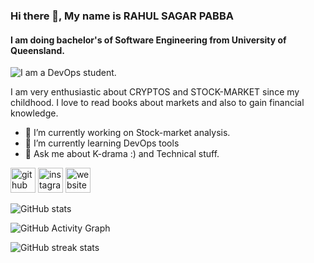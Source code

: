 ### Hi there 👋, My name is RAHUL SAGAR PABBA
#### I am doing bachelor's of Software Engineering from University of Queensland.
![I am a DevOps student.](https://gist.github.com/brettlangdon/85942af486eb79118467/raw/2a7409cd3c26a90b2e82bdc40dc7db18b92b3517/06b3FMA.jpg)

I am very enthusiastic about CRYPTOS and STOCK-MARKET since my childhood. I love to read books about markets and also to gain financial knowledge. 

- 🔭 I’m currently working on Stock-market analysis. 
- 🌱 I’m currently learning DevOps tools 
- 💬 Ask me about K-drama :) and Technical stuff. 


[<img src='https://cdn.jsdelivr.net/npm/simple-icons@3.0.1/icons/github.svg' alt='github' height='40'>](https://github.com/rahulsagar500)  [<img src='https://cdn.jsdelivr.net/npm/simple-icons@3.0.1/icons/instagram.svg' alt='instagram' height='40'>](https://www.instagram.com/rahulsagarpabba/)  [<img src='https://cdn.jsdelivr.net/npm/simple-icons@3.0.1/icons/icloud.svg' alt='website' height='40'>](https://rahulsagar500.github.io/MY-CV/)  

![GitHub stats](https://github-readme-stats.vercel.app/api?username=rahulsagar500&show_icons=true)  

![GitHub Activity Graph](https://activity-graph.herokuapp.com/graph?username=rahulsagar500)  

![GitHub streak stats](https://github-readme-streak-stats.herokuapp.com/?user=rahulsagar500)  

